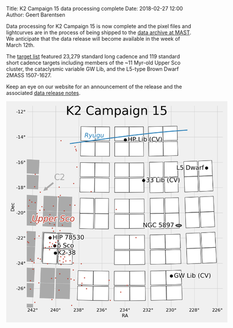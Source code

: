 Title: K2 Campaign 15 data processing complete
Date: 2018-02-27 12:00
Author: Geert Barentsen

Data processing for K2 Campaign 15 is now complete
and the pixel files and lightcurves are in the process
of being shipped to the [data archive at MAST](http://archive.stsci.edu/k2).
We anticipate that the data release will become available
in the week of March 12th.

The [target list](k2-approved-programs.html#campaign-15) featured
23,279 standard long cadence and 119 standard short cadence targets
including members of the ~11 Myr-old Upper Sco cluster,
the cataclysmic variable GW Lib,
and the L5-type Brown Dwarf
2MASS 1507-1627.

Keep an eye on our website for an announcement of the release
and the associated [data release notes](k2-data-release-notes.html).

<a href="images/k2/k2-c15-field.png"><img class="img-responsive" style="max-width:600px;" src="images/k2/k2-c15-field.png"></a>
